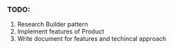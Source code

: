 ### TODO:
1. Research Builder pattern
2. Implement features of Product
3. Write document for features and techincal approach